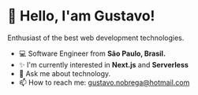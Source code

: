 # 👋 Hello, I'am Gustavo!

Enthusiast of the best web development technologies.

- 💻 Software Engineer from <b>São Paulo, Brasil.</b>
- ✨ I'm currently interested in <b>Next.js</b> and <b>Serverless</b> 
- 💬 Ask me about technology.
- 📫 How to reach me: gustavo.nobrega@hotmail.com

